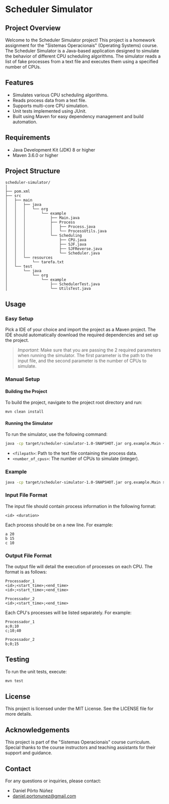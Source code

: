 # Scheduler Simulator

## Project Overview
Welcome to the Scheduler Simulator project! This project is a homework assignment for the "Sistemas Operacionais" (Operating Systems) course. The Scheduler Simulator is a Java-based application designed to simulate the behavior of different CPU scheduling algorithms. The simulator reads a list of fake processes from a text file and executes them using a specified number of CPUs.

## Features
- Simulates various CPU scheduling algorithms.
- Reads process data from a text file.
- Supports multi-core CPU simulation.
- Unit tests implemented using JUnit.
- Built using Maven for easy dependency management and build automation.

## Requirements
- Java Development Kit (JDK) 8 or higher
- Maven 3.6.0 or higher

## Project Structure
```
scheduler-simulator/
│
├── pom.xml
├── src
│   ├── main
│   │   ├── java
│   │   │   └── org
│   │   │       └── example
│   │   │           ├── Main.java
│   │   │           ├── Process
│   │   │           │   ├── Process.java
│   │   │           │   └── ProcessUtils.java
│   │   │           └── Scheduling
│   │   │               ├── CPU.java
│   │   │               ├── SJF.java
│   │   │               ├── SJFReverse.java
│   │   │               └── Scheduler.java
│   │   └── resources
│   │       └── tarefa.txt
│   └── test
│       └── java
│           └── org
│               └── example
│                   ├── SchedulerTest.java
│                   └── UtilsTest.java
```

## Usage

### Easy Setup
Pick a IDE of your choice and import the project as a Maven project. The IDE should automatically download the required dependencies and set up the project.

> *Important*: Make sure that you are passing the 2 required parameters when running the simulator. The first parameter is the path to the input file, and the second parameter is the number of CPUs to simulate.

### Manual Setup
#### Building the Project
To build the project, navigate to the project root directory and run:
```bash
mvn clean install
```

#### Running the Simulator
To run the simulator, use the following command:
```bash
java -cp target/scheduler-simulator-1.0-SNAPSHOT.jar org.example.Main <filepath> <number_of_cpus>
```
- `<filepath>`: Path to the text file containing the process data.
- `<number_of_cpus>`: The number of CPUs to simulate (integer).

### Example
```bash
java -cp target/scheduler-simulator-1.0-SNAPSHOT.jar org.example.Main src/main/resources/tarefa.txt 4
```

### Input File Format
The input file should contain process information in the following format:
```
<id> <duration>
```
Each process should be on a new line. For example:
```
a 20
b 15
c 10
```

### Output File Format
The output file will detail the execution of processes on each CPU. The format is as follows:
```
Processador_1
<id>;<start_time>;<end_time>
<id>;<start_time>;<end_time>

Processador_2
<id>;<start_time>;<end_time>
```
Each CPU's processes will be listed separately. For example:
```
Processador_1
a;0;10
c;10;40

Processador_2
b;0;15
```

## Testing
To run the unit tests, execute:
```bash
mvn test
```

## License
This project is licensed under the MIT License. See the LICENSE file for more details.

## Acknowledgements
This project is part of the "Sistemas Operacionais" course curriculum. Special thanks to the course instructors and teaching assistants for their support and guidance.

## Contact
For any questions or inquiries, please contact:
- Daniel Pôrto Núñez
- daniel.portonunez@gmail.com
